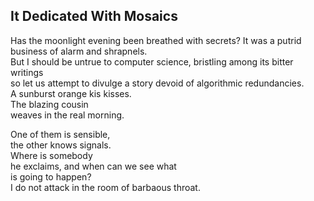 It Dedicated With Mosaics
-------------------------
Has the moonlight evening been breathed with secrets? It was a putrid business of alarm and shrapnels.  
But I should be untrue to computer science, bristling among its bitter writings  
so let us attempt to divulge a story devoid of algorithmic redundancies.  
A sunburst orange kis kisses.  
The blazing cousin  
weaves in the real morning.  
  
One of them is sensible,  
the other knows signals.  
Where is somebody  
he exclaims, and when can we see what  
is going to happen?  
I do not attack in the room of barbaous throat.  
